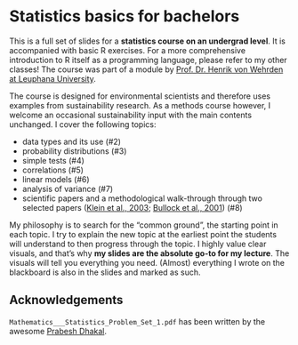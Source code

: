 # Statistics basics for bachelors

This is a full set of slides for a **statistics course on an undergrad level**. It is accompanied with basic R exercises. For a more comprehensive introduction to R itself as a programming language, please refer to my other classes! The course was part of a module by [Prof. Dr. Henrik von Wehrden at Leuphana University](https://henrikvonwehrden.leuphana.de).  

The course is designed for environmental scientists and therefore uses examples from sustainability research. As a methods course however, I welcome an occasional sustainability input with the main contents unchanged. I cover the following topics:
* data types and its use (#2)
* probability distributions (#3)
* simple tests (#4)
* correlations (#5)
* linear models (#6)
* analysis of variance (#7)
* scientific papers and a methodological walk-through through two selected papers ([Klein et al., 2003](https://royalsocietypublishing.org/doi/abs/10.1098/rspb.2002.2306); [Bullock et al., 2001](https://onlinelibrary.wiley.com/doi/abs/10.1046/j.1461-0248.2001.00215.x)) (#8)


My philosophy is to search for the “common ground”, the starting point in each topic. I try to explain the new topic at the earliest point the students will understand to then progress through the topic. I highly value clear visuals, and that’s why **my slides are the absolute go-to for my lecture**. The visuals will tell you everything you need.
(Almost) everything I wrote on the blackboard is also in the slides and marked as such.

## Acknowledgements
`Mathematics___Statistics_Problem_Set_1.pdf` has been written by the awesome [Prabesh Dhakal](https://github.com/prabeshdhakal).
